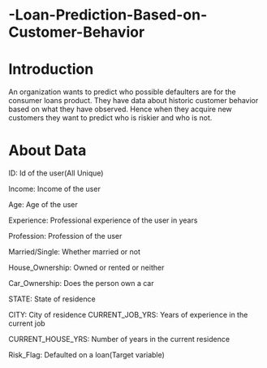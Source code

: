 # -Loan-Prediction-Based-on-Customer-Behavior

# Introduction
An organization wants to predict who possible defaulters are for the consumer loans product. They have data about historic customer behavior based on what they have observed. Hence when they acquire new customers they want to predict who is riskier and who is not.

# About Data
ID: Id of the user(All Unique)

Income: Income of the user

Age: Age of the user

Experience: Professional experience of the user in years

Profession: Profession of the user

Married/Single: Whether married or not

House_Ownership: Owned or rented or neither

Car_Ownership: Does the person own a car

STATE: State of residence

CITY: City of residence
CURRENT_JOB_YRS: Years of experience in the current job

CURRENT_HOUSE_YRS: Number of years in the current residence

Risk_Flag: Defaulted on a loan(Target variable)
